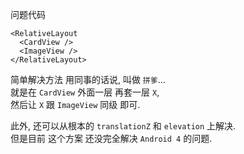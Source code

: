 问题代码
```
<RelativeLayout
  <CardView />
  <ImageView />
</RelativeLayout>
```

简单解决方法 用同事的话说, 叫做 `拼爹`...  
就是在 `CardView` 外面一层 再套一层 `X`,  
然后让 `X` 跟 `ImageView` 同级 即可.  

此外, 还可以从根本的 `translationZ` 和 `elevation` 上解决.  
但是目前 这个方案 还没完全解决 `Android 4` 的问题.
